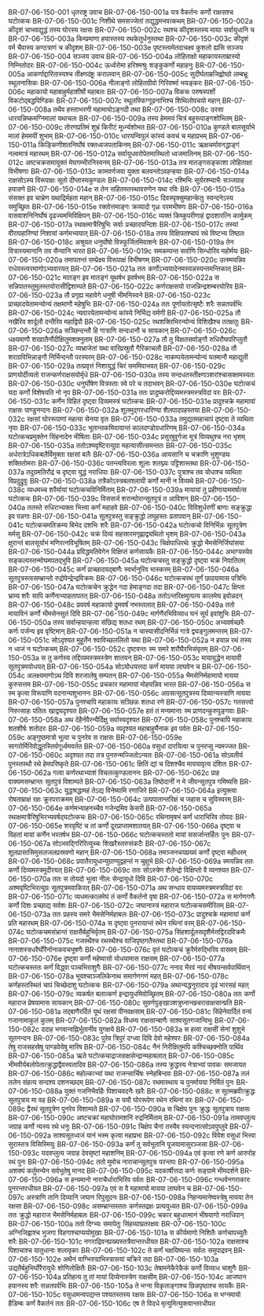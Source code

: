 BR-07-06-150-001  धृतराष्ट्र उवाच
BR-07-06-150-001a यत्र वैकर्तनः कर्णो राक्षसश्च घटोत्कचः
BR-07-06-150-001c निशीथे समसज्जेतां तद्युद्धमभवत्कथम्
BR-07-06-150-002a कीदृशं चाभवद्युद्धं तस्य घोरस्य रक्षसः
BR-07-06-150-002c रथश्च कीदृशस्तस्य मायाः सर्वायुधानि च
BR-07-06-150-003a किम्प्रमाणा हयास्तस्य रथकेतुर्धनुस्तथा
BR-07-06-150-003c कीदृशं वर्म चैवास्य कण्ठत्राणं च कीदृशम्
BR-07-06-150-003e पृष्टस्त्वमेतदाचक्ष्व कुशलो ह्यसि सञ्जय
BR-07-06-150-004  सञ्जय उवाच
BR-07-06-150-004a लोहिताक्षो महाकायस्ताम्रास्यो निम्नितोदरः
BR-07-06-150-004c ऊर्ध्वरोमा हरिश्मश्रुः शङ्कुकर्णो महाहनुः
BR-07-06-150-005a आकर्णाद्दारितास्यश्च तीक्ष्णदंष्ट्रः करालवान्
BR-07-06-150-005c सुदीर्घताम्रजिह्वोष्ठो लम्बभ्रूः स्थूलनासिकः
BR-07-06-150-006a नीलाङ्गो लोहितग्रीवो गिरिवर्ष्मा भयङ्करः
BR-07-06-150-006c महाकायो महाबाहुर्महाशीर्षो महाबलः
BR-07-06-150-007a विकचः परुषस्पर्शो विकटोद्बद्धपिण्डिकः
BR-07-06-150-007c स्थूलस्फिग्गूढनाभिश्च शिथिलोपचयो महान्
BR-07-06-150-008a तथैव हस्ताभरणी महामायोऽङ्गदी तथा
BR-07-06-150-008c उरसा धारयन्निष्कमग्निमालां यथाचलः
BR-07-06-150-009a तस्य हेममयं चित्रं बहुरूपाङ्गशोभितम्
BR-07-06-150-009c तोरणप्रतिमं शुभ्रं किरीटं मूर्ध्न्यशोभत
BR-07-06-150-010a कुण्डले बालसूर्याभे मालां हेममयीं शुभाम्
BR-07-06-150-010c धारयन्विपुलं कांस्यं कवचं च महाप्रभम्
BR-07-06-150-011a किङ्किणीशतनिर्घोषं रक्तध्वजपताकिनम्
BR-07-06-150-011c ऋक्षचर्मावनद्धाङ्गं नल्वमात्रं महारथम्
BR-07-06-150-012a सर्वायुधवरोपेतमास्थितो ध्वजमालिनम्
BR-07-06-150-012c अष्टचक्रसमायुक्तं मेघगम्भीरनिस्वनम्
BR-07-06-150-013a तत्र मातङ्गसङ्काशा लोहिताक्षा विभीषणाः
BR-07-06-150-013c कामवर्णजवा युक्ता बलवन्तोऽवहन्हयाः
BR-07-06-150-014a राक्षसोऽस्य विरूपाक्षः सूतो दीप्तास्यकुण्डलः
BR-07-06-150-014c रश्मिभिः सूर्यरश्म्याभैः सञ्जग्राह हयान्रणे
BR-07-06-150-014e स तेन सहितस्तस्थावरुणेन यथा रविः
BR-07-06-150-015a संसक्त इव चाभ्रेण यथाद्रिर्महता महान्
BR-07-06-150-015c दिवस्पृक्सुमहान्केतुः स्यन्दनेऽस्य समुच्छ्रितः
BR-07-06-150-015e रक्तोत्तमाङ्गः क्रव्यादो गृध्रः परमभीषणः
BR-07-06-150-016a वासवाशनिनिर्घोषं दृढज्यमभिविक्षिपन्
BR-07-06-150-016c व्यक्तं किष्कुपरीणाहं द्वादशारत्नि कार्मुकम्
BR-07-06-150-017a रथाक्षमात्रैरिषुभिः सर्वाः प्रच्छादयन्दिशः
BR-07-06-150-017c तस्यां वीरापहारिण्यां निशायां कर्णमभ्ययात्
BR-07-06-150-018a तस्य विक्षिपतश्चापं रथे विष्टभ्य तिष्ठतः
BR-07-06-150-018c अश्रूयत धनुर्घोषो विस्फूर्जितमिवाशनेः
BR-07-06-150-019a तेन वित्रास्यमानानि तव सैन्यानि भारत
BR-07-06-150-019c समकम्पन्त सर्वाणि सिन्धोरिव महोर्मयः
BR-07-06-150-020a तमापतन्तं सम्प्रेक्ष्य विरूपाक्षं विभीषणम्
BR-07-06-150-020c उत्स्मयन्निव राधेयस्त्वरमाणोऽभ्यवारयत्
BR-07-06-150-021a ततः कर्णोऽभ्ययादेनमस्यन्नस्यन्तमन्तिकात्
BR-07-06-150-021c मातङ्ग इव मातङ्गं यूथर्षभ इवर्षभम्
BR-07-06-150-022a स सन्निपातस्तुमुलस्तयोरासीद्विशाम्पते
BR-07-06-150-022c कर्णराक्षसयो राजन्निन्द्रशम्बरयोरिव
BR-07-06-150-023a तौ प्रगृह्य महावेगे धनुषी भीमनिस्वने
BR-07-06-150-023c प्राच्छादयेतामन्योन्यं तक्षमाणौ महेषुभिः
BR-07-06-150-024a ततः पूर्णायतोत्सृष्टैः शरैः सन्नतपर्वभिः
BR-07-06-150-024c न्यवारयेतामन्योन्यं कांस्ये निर्भिद्य वर्मणी
BR-07-06-150-025a तौ नखैरिव शार्दूलौ दन्तैरिव महाद्विपौ
BR-07-06-150-025c रथशक्तिभिरन्योन्यं विशिखैश्च ततक्षतुः
BR-07-06-150-026a सञ्छिन्दन्तौ हि गात्राणि सन्दधानौ च सायकान्
BR-07-06-150-026c धक्ष्यमाणौ शरव्रातैर्नोदीक्षितुमशक्नुताम्
BR-07-06-150-027a तौ तु विक्षतसर्वाङ्गौ रुधिरौघपरिप्लुतौ
BR-07-06-150-027c व्यभ्राजेतां यथा वारिप्रस्रुतौ गैरिकाचलौ
BR-07-06-150-028a तौ शराग्रविभिन्नाङ्गौ निर्भिन्दन्तौ परस्परम्
BR-07-06-150-028c नाकम्पयेतामन्योन्यं यतमानौ महाद्युती
BR-07-06-150-029a तत्प्रवृत्तं निशायुद्धं चिरं सममिवाभवत्
BR-07-06-150-029c प्राणयोर्दीव्यतो राजन्कर्णराक्षसयोर्मृधे
BR-07-06-150-030a तस्य सन्दधतस्तीक्ष्णाञ्शरांश्चासक्तमस्यतः
BR-07-06-150-030c धनुर्घोषेण वित्रस्ताः स्वे परे च तदाभवन्
BR-07-06-150-030e घटोत्कचं यदा कर्णो विशेषयति नो नृप
BR-07-06-150-031a ततः प्रादुष्करोद्दिव्यमस्त्रमस्त्रविदां वरः
BR-07-06-150-031c कर्णेन विहितं दृष्ट्वा दिव्यमस्त्रं घटोत्कचः
BR-07-06-150-031e प्रादुश्चक्रे महामायां राक्षसः पाण्डुनन्दनः
BR-07-06-150-032a शूलमुद्गरधारिण्या शैलपादपहस्तया
BR-07-06-150-032c रक्षसां घोररूपाणां महत्या सेनया वृतः
BR-07-06-150-033a तमुद्यतमहाचापं दृष्ट्वा ते व्यथिता नृपाः
BR-07-06-150-033c भूतान्तकमिवायान्तं कालदण्डोग्रधारिणम्
BR-07-06-150-034a घटोत्कचप्रमुक्तेन सिंहनादेन भीषिताः
BR-07-06-150-034c प्रसुस्रुवुर्गजा मूत्रं विव्यथुश्च नरा भृशम्
BR-07-06-150-035a ततोऽश्मवृष्टिरत्युग्रा महत्यासीत्समन्ततः
BR-07-06-150-035c अर्धरात्रेऽधिकबलैर्विमुक्ता रक्षसां बलैः
BR-07-06-150-036a आयसानि च चक्राणि भुशुण्ड्यः शक्तितोमराः
BR-07-06-150-036c पतन्त्यविरलाः शूलाः शतघ्न्यः पट्टिशास्तथा
BR-07-06-150-037a तदुग्रमतिरौद्रं च दृष्ट्वा युद्धं नराधिपाः
BR-07-06-150-037c पुत्राश्च तव योधाश्च व्यथिता विप्रदुद्रुवुः
BR-07-06-150-038a तत्रैकोऽस्त्रबलश्लाघी कर्णो मानी न विव्यथे
BR-07-06-150-038c व्यधमच्च शरैर्मायां घटोत्कचविनिर्मिताम्
BR-07-06-150-039a मायायां तु प्रहीणायाममर्षात्स घटोत्कचः
BR-07-06-150-039c विससर्ज शरान्घोरान्सूतपुत्रं त आविशन्
BR-07-06-150-040a ततस्ते रुधिराभ्यक्ता भित्त्वा कर्णं महाहवे
BR-07-06-150-040c विविशुर्धरणीं बाणाः सङ्क्रुद्धा इव पन्नगाः
BR-07-06-150-041a सूतपुत्रस्तु सङ्क्रुद्धो लघुहस्तः प्रतापवान्
BR-07-06-150-041c घटोत्कचमतिक्रम्य बिभेद दशभिः शरैः
BR-07-06-150-042a घटोत्कचो विनिर्भिन्नः सूतपुत्रेण मर्मसु
BR-07-06-150-042c चक्रं दिव्यं सहस्रारमगृह्णाद्व्यथितो भृशम्
BR-07-06-150-043a क्षुरान्तं बालसूर्याभं मणिरत्नविभूषितम्
BR-07-06-150-043c चिक्षेपाधिरथेः क्रुद्धो भैमसेनिर्जिघांसया
BR-07-06-150-044a प्रविद्धमतिवेगेन विक्षिप्तं कर्णसायकैः
BR-07-06-150-044c अभाग्यस्येव सङ्कल्पस्तन्मोघमपतद्भुवि
BR-07-06-150-045a घटोत्कचस्तु सङ्क्रुद्धो दृष्ट्वा चक्रं निपातितम्
BR-07-06-150-045c कर्णं प्राच्छादयद्बाणैः स्वर्भानुरिव भास्करम्
BR-07-06-150-046a सूतपुत्रस्त्वसम्भ्रान्तो रुद्रोपेन्द्रेन्द्रविक्रमः
BR-07-06-150-046c घटोत्कचरथं तूर्णं छादयामास पत्रिभिः
BR-07-06-150-047a घटोत्कचेन क्रुद्धेन गदा हेमाङ्गदा तदा
BR-07-06-150-047c क्षिप्ता भ्राम्य शरैः सापि कर्णेनाभ्याहतापतत्
BR-07-06-150-048a ततोऽन्तरिक्षमुत्पत्य कालमेघ इवोन्नदन्
BR-07-06-150-048c प्रववर्ष महाकायो द्रुमवर्षं नभस्तलात्
BR-07-06-150-049a ततो मायाविनं कर्णो भीमसेनसुतं दिवि
BR-07-06-150-049c मार्गणैरभिविव्याध घनं सूर्य इवांशुभिः
BR-07-06-150-050a तस्य सर्वान्हयान्हत्वा संछिद्य शतधा रथम्
BR-07-06-150-050c अभ्यवर्षच्छरैः कर्णः पर्जन्य इव वृष्टिमान्
BR-07-06-150-051a न चास्यासीदनिर्भिन्नं गात्रे द्व्यङ्गुलमन्तरम्
BR-07-06-150-051c सोऽदृश्यत मुहूर्तेन श्वाविच्छललितो यथा
BR-07-06-150-052a न हयान्न रथं तस्य न ध्वजं न घटोत्कचम्
BR-07-06-150-052c दृष्टवन्तः स्म समरे शरौघैरभिसंवृतम्
BR-07-06-150-053a स तु कर्णस्य तद्दिव्यमस्त्रमस्त्रेण शातयन्
BR-07-06-150-053c मायायुद्धेन मायावी सूतपुत्रमयोधयत्
BR-07-06-150-054a सोऽयोधयत्तदा कर्णं मायया लाघवेन च
BR-07-06-150-054c अलक्ष्यमाणोऽथ दिवि शरजालेषु सम्पतन्
BR-07-06-150-055a भैमसेनिर्महामायो मायया कुरुसत्तम
BR-07-06-150-055c प्रचकार महामायां मोहयन्निव भारत
BR-07-06-150-056a स स्म कृत्वा विरूपाणि वदनान्यशुभाननः
BR-07-06-150-056c अग्रसत्सूतपुत्रस्य दिव्यान्यस्त्राणि मायया
BR-07-06-150-057a पुनश्चापि महाकायः सञ्छिन्नः शतधा रणे
BR-07-06-150-057c गतसत्त्वो निरुत्साहः पतितः खाद्व्यदृश्यत
BR-07-06-150-057e हतं तं मन्यमानाः स्म प्राणदन्कुरुपुङ्गवाः
BR-07-06-150-058a अथ देहैर्नवैरन्यैर्दिक्षु सर्वास्वदृश्यत
BR-07-06-150-058c पुनश्चापि महाकायः शतशीर्षः शतोदरः
BR-07-06-150-059a व्यदृश्यत महाबाहुर्मैनाक इव पर्वतः
BR-07-06-150-059c अङ्गुष्ठमात्रो भूत्वा च पुनरेव स राक्षसः
BR-07-06-150-059e सागरोर्मिरिवोद्धूतस्तिर्यगूर्ध्वमवर्तत
BR-07-06-150-060a वसुधां दारयित्वा च पुनरप्सु न्यमज्जत
BR-07-06-150-060c अदृश्यत तदा तत्र पुनरुन्मज्जितोऽन्यतः
BR-07-06-150-061a सोऽवतीर्य पुनस्तस्थौ रथे हेमपरिष्कृते
BR-07-06-150-061c क्षितिं द्यां च दिशश्चैव माययावृत्य दंशितः
BR-07-06-150-062a गत्वा कर्णरथाभ्याशं विचलत्कुण्डलाननः
BR-07-06-150-062c प्राह वाक्यमसम्भ्रान्तः सूतपुत्रं विशाम्पते
BR-07-06-150-063a तिष्ठेदानीं न मे जीवन्सूतपुत्र गमिष्यसि
BR-07-06-150-063c युद्धश्रद्धामहं तेऽद्य विनेष्यामि रणाजिरे
BR-07-06-150-064a इत्युक्त्वा रोषताम्राक्षं रक्षः क्रूरपराक्रमम्
BR-07-06-150-064c उत्पपातान्तरिक्षं च जहास च सुविस्वरम्
BR-07-06-150-064e कर्णमभ्याहनच्चैव गजेन्द्रमिव केसरी
BR-07-06-150-065a रथाक्षमात्रैरिषुभिरभ्यवर्षद्घटोत्कचः
BR-07-06-150-065c रथिनामृषभं कर्णं धाराभिरिव तोयदः
BR-07-06-150-065e शरवृष्टिं च तां कर्णो दूरप्राप्तामशातयत्
BR-07-06-150-066a दृष्ट्वा च विहतां मायां कर्णेन भरतर्षभ
BR-07-06-150-066c घटोत्कचस्ततो मायां ससर्जान्तर्हितः पुनः
BR-07-06-150-067a सोऽभवद्गिरिरित्युच्चः शिखरैस्तरुसंकटैः
BR-07-06-150-067c शूलप्रासासिमुसलजलप्रस्रवणो महान्
BR-07-06-150-068a तमञ्जनचयप्रख्यं कर्णो दृष्ट्वा महीधरम्
BR-07-06-150-068c प्रपातैरायुधान्युग्राण्युद्वहन्तं न चुक्षुभे
BR-07-06-150-069a स्मयन्निव ततः कर्णो दिव्यमस्त्रमुदीरयत्
BR-07-06-150-069c ततः सोऽस्त्रेण शैलेन्द्रो विक्षिप्तो वै व्यनश्यत
BR-07-06-150-070a ततः स तोयदो भूत्वा नीलः सेन्द्रायुधो दिवि
BR-07-06-150-070c अश्मवृष्टिभिरत्युग्रः सूतपुत्रमवाकिरत्
BR-07-06-150-071a अथ सन्धाय वायव्यमस्त्रमस्त्रविदां वरः
BR-07-06-150-071c व्यधमत्कालमेघं तं कर्णो वैकर्तनो वृषा
BR-07-06-150-072a स मार्गणगणैः कर्णो दिशः प्रच्छाद्य सर्वशः
BR-07-06-150-072c जघानास्त्रं महाराज घटोत्कचसमीरितम्
BR-07-06-150-073a ततः प्रहस्य समरे भैमसेनिर्महाबलः
BR-07-06-150-073c प्रादुश्चक्रे महामायां कर्णं प्रति महारथम्
BR-07-06-150-074a स दृष्ट्वा पुनरायान्तं रथेन रथिनां वरम्
BR-07-06-150-074c घटोत्कचमसंभ्रान्तं राक्षसैर्बहुभिर्वृतम्
BR-07-06-150-075a सिंहशार्दूलसदृशैर्मत्तद्विरदविक्रमैः
BR-07-06-150-075c गजस्थैश्च रथस्थैश्च वाजिपृष्ठगतैस्तथा
BR-07-06-150-076a नानाशस्त्रधरैर्घोरैर्नानाकवचभूषणैः
BR-07-06-150-076c वृतं घटोत्कचं क्रूरैर्मरुद्भिरिव वासवम्
BR-07-06-150-076e दृष्ट्वा कर्णो महेष्वासो योधयामास राक्षसम्
BR-07-06-150-077a घटोत्कचस्ततः कर्णं विद्ध्वा पञ्चभिराशुगैः
BR-07-06-150-077c ननाद भैरवं नादं भीषयन्सर्वपार्थिवान्
BR-07-06-150-078a भूयश्चाञ्जलिकेनाथ समार्गणगणं महत्
BR-07-06-150-078c कर्णहस्तस्थितं चापं चिच्छेदाशु घटोत्कचः
BR-07-06-150-079a अथान्यद्धनुरादाय दृढं भारसहं महत्
BR-07-06-150-079c व्यकर्षत बलात्कर्ण इन्द्रायुधमिवोच्छ्रितम्
BR-07-06-150-080a ततः कर्णो महाराज प्रेषयामास सायकान्
BR-07-06-150-080c सुवर्णपुङ्खाञ्शत्रुघ्नान्खचरान्राक्षसान्प्रति
BR-07-06-150-081a तद्बाणैरर्दितं यूथं रक्षसां पीनवक्षसाम्
BR-07-06-150-081c सिंहेनेवार्दितं वन्यं गजानामाकुलं कुलम्
BR-07-06-150-082a विधम्य राक्षसान्बाणैः साश्वसूतगजान्विभुः
BR-07-06-150-082c ददाह भगवान्वह्निर्भूतानीव युगक्षये
BR-07-06-150-083a स हत्वा राक्षसीं सेनां शुशुभे सूतनन्दनः
BR-07-06-150-083c पुरेव त्रिपुरं दग्ध्वा दिवि देवो महेश्वरः
BR-07-06-150-084a तेषु राजसहस्रेषु पाण्डवेयेषु मारिष
BR-07-06-150-084c नैनं निरीक्षितुमपि कश्चिच्छक्नोति पार्थिव
BR-07-06-150-085a ऋते घटोत्कचाद्राजन्राक्षसेन्द्रान्महाबलात्
BR-07-06-150-085c भीमवीर्यबलोपेतात्क्रुद्धाद्वैवस्वतादिव
BR-07-06-150-086a तस्य क्रुद्धस्य नेत्राभ्यां पावकः समजायत
BR-07-06-150-086c महोल्काभ्यां यथा राजन्सार्चिषः स्नेहबिन्दवः
BR-07-06-150-087a तलं तलेन संहत्य सन्दश्य दशनच्छदम्
BR-07-06-150-087c रथमास्थाय च पुनर्मायया निर्मितं पुनः
BR-07-06-150-088a युक्तं गजनिभैर्वाहैः पिशाचवदनैः खरैः
BR-07-06-150-088c स सूतमब्रवीत्क्रुद्धः सूतपुत्राय मा वह
BR-07-06-150-089a स ययौ घोररूपेण रथेन रथिनां वरः
BR-07-06-150-089c द्वैरथं सूतपुत्रेण पुनरेव विशाम्पते
BR-07-06-150-090a स चिक्षेप पुनः क्रुद्धः सूतपुत्राय राक्षसः
BR-07-06-150-090c अष्टचक्रां महाघोरामशनिं रुद्रनिर्मिताम्
BR-07-06-150-091a तामवप्लुत्य जग्राह कर्णो न्यस्य रथे धनुः
BR-07-06-150-091c चिक्षेप चैनां तस्यैव स्यन्दनात्सोऽवपुप्लुवे
BR-07-06-150-092a साश्वसूतध्वजं यानं भस्म कृत्वा महाप्रभा
BR-07-06-150-092c विवेश वसुधां भित्त्वा सुरास्तत्र विसिस्मियुः
BR-07-06-150-093a कर्णं तु सर्वभूतानि पूजयामासुरञ्जसा
BR-07-06-150-093c यदवप्लुत्य जग्राह देवसृष्टां महाशनिम्
BR-07-06-150-094a एवं कृत्वा रणे कर्ण आरुरोह रथं पुनः
BR-07-06-150-094c ततो मुमोच नाराचान्सूतपुत्रः परन्तपः
BR-07-06-150-095a अशक्यं कर्तुमन्येन सर्वभूतेषु मानद
BR-07-06-150-095c यदकार्षीत्तदा कर्णः सङ्ग्रामे भीमदर्शने
BR-07-06-150-096a स हन्यमानो नाराचैर्धाराभिरिव पर्वतः
BR-07-06-150-096c गन्धर्वनगराकारः पुनरन्तरधीयत
BR-07-06-150-097a एवं स वै महामायो मायया लाघवेन च
BR-07-06-150-097c अस्त्राणि तानि दिव्यानि जघान रिपुसूदनः
BR-07-06-150-098a निहन्यमानेष्वस्त्रेषु मायया तेन रक्षसा
BR-07-06-150-098c असम्भ्रान्तस्ततः कर्णस्तद्रक्षः प्रत्ययुध्यत
BR-07-06-150-099a ततः क्रुद्धो महाराज भैमसेनिर्महाबलः
BR-07-06-150-099c चकार बहुधात्मानं भीषयाणो नराधिपान्
BR-07-06-150-100a ततो दिग्भ्यः समापेतुः सिंहव्याघ्रतरक्षवः
BR-07-06-150-100c अग्निजिह्वाश्च भुजगा विहगाश्चाप्ययोमुखाः
BR-07-06-150-101a स कीर्यमाणो निशितैः कर्णचापच्युतैः शरैः
BR-07-06-150-101c नगराद्रिवनप्रख्यस्तत्रैवान्तरधीयत
BR-07-06-150-102a राक्षसाश्च पिशाचाश्च यातुधानाः शलावृकाः
BR-07-06-150-102c ते कर्णं भक्षयिष्यन्तः सर्वतः समुपाद्रवन्
BR-07-06-150-102e अथैनं वाग्भिरुग्राभिस्त्रासयां चक्रिरे तदा
BR-07-06-150-103a उद्यतैर्बहुभिर्घोरैरायुधैः शोणितोक्षितैः
BR-07-06-150-103c तेषामनेकैरेकैकं कर्णो विव्याध चाशुगैः
BR-07-06-150-104a प्रतिहत्य तु तां मायां दिव्येनास्त्रेण राक्षसीम्
BR-07-06-150-104c आजघान हयानस्य शरैः सन्नतपर्वभिः
BR-07-06-150-105a ते भग्ना विकृताङ्गाश्च छिन्नपृष्ठाश्च सायकैः
BR-07-06-150-105c वसुधामन्वपद्यन्त पश्यतस्तस्य रक्षसः
BR-07-06-150-106a स भग्नमायो हैडिम्बः कर्णं वैकर्तनं ततः
BR-07-06-150-106c एष ते विदधे मृत्युमित्युक्त्वान्तरधीयत
